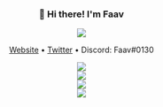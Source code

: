 <h3 align="center">👋 Hi there! I'm Faav</h3>
<p align="center">
<img src="https://user-images.githubusercontent.com/52789876/117721319-b8a1c480-b1ad-11eb-9117-d523028f4ea2.png" />
  </p>
<p align="center">
  <a href="https://www.faav.tk">Website</a> •
  <a href="https://twitter.com/FaavXD">Twitter</a> •
  <a>Discord: Faav#0130</a>
</p>
<p align="center">
  <img src="https://gpvc.arturio.dev/withdrew" /><br>
  <img src="https://github-readme-stats.vercel.app/api/top-langs?username=withdrew&layout=compact" /><br>
  <img src="https://github-readme-stats.vercel.app/api?username=withdrew&show_icons=true&locale=en" /><br>
  <img src="https://github-readme-streak-stats.herokuapp.com/?user=withdrew" />
  </p>
